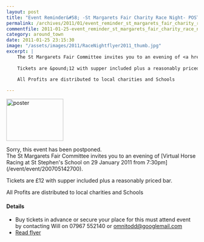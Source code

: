 ```yaml
---
layout: post
title: "Event Reminder&#58; -St Margarets Fair Charity Race Night- POSTPONED"
permalink: /archives/2011/01/event_reminder_st_margarets_fair_charity_race_nigh.html
commentfile: 2011-01-25-event_reminder_st_margarets_fair_charity_race_nigh
category: around_town
date: 2011-01-25 23:15:30
image: "/assets/images/2011/RaceNightflyer2011_thumb.jpg"
excerpt: |
    The St Margarets Fair Committee invites you to an evening of <a href="https://stmargarets.london/event/event/200705142700">Virtual Horse Racing at St Stephen's School on 29 January 2011 from 7:30pm</a>
    
    Tickets are &pound;12 with supper included plus a reasonably priced bar.
    
    All Profits are distributed to local charities and Schools

---
```


<a href="/assets/images/2011/RaceNightflyer2011.jpg" title="See larger version of - poster"><img src="/assets/images/2011/RaceNightflyer2011_thumb.jpg" width="150" height="111" alt="poster" class="photo right" /></a>

<div markdown="1" class="letter">
Sorry, this event has been postponed.

</div>
The St Margarets Fair Committee invites you to an evening of [Virtual Horse Racing at St Stephen's School on 29 January 2011 from 7:30pm](/event/event/200705142700).

Tickets are £12 with supper included plus a reasonably priced bar.

All Profits are distributed to local charities and Schools

#### Details

-   Buy tickets in advance or secure your place for this must attend event by
    contacting Will on 07967 552140 or <omnitodd@googlemail.com>
-   [Read flyer](/images/events/RaceNightflyer2011.jpg)

